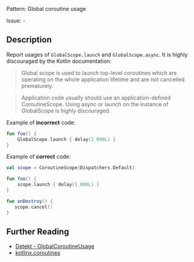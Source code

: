 Pattern: Global coroutine usage

Issue: -

## Description

Report usages of `GlobalScope.launch` and `GlobalScope.async`. It is highly discouraged by the Kotlin documentation:
> Global scope is used to launch top-level coroutines which are operating on the whole application lifetime and are> not cancelled prematurely.
> Application code usually should use an application-defined CoroutineScope. Using async or launch on the instance> of GlobalScope is highly discouraged.

Example of **incorrect** code:

```kotlinfun foo() {    GlobalScope.launch { delay(1_000L) }}```

Example of **correct** code:

```kotlinval scope = CoroutineScope(Dispatchers.Default)
fun foo() {    scope.launch { delay(1_000L) }}
fun onDestroy() {   scope.cancel()}```

## Further Reading

* [Detekt - GlobalCoroutineUsage](https://detekt.dev/docs/rules/coroutines/#globalcoroutineusage)
* [kotlinx.coroutines](https://kotlin.github.io/kotlinx.coroutines/kotlinx-coroutines-core/kotlinx.coroutines/-global-scope)